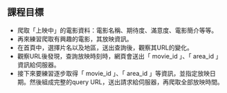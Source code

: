## 課程目標
- 爬取「上映中」的電影資料：電影名稱、期待度、滿意度、電影簡介等等。
- 再來練習爬取有興趣的電影，其放映資訊。
- 在首頁中，選擇片名以及地區，送出查詢後，觀察其URL的變化。
- 觀察URL後發現，查詢放映時刻時，網頁會送出「 movie_id 」、「 area_id 」資訊給伺服器。
- 接下來要練習逐步取得「 movie_id 」、「 area_id 」等資訊，並指定放映日期。然後組成完整的query URL，送出請求給伺服器，再爬取全部放映時間。
